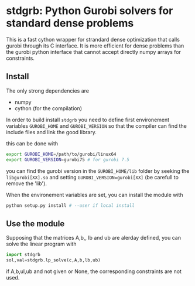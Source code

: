 # stdgrb: Python Gurobi solvers for standard dense problems 

This is a fast cython wrapper for strandard dense optimization that calls 
gurobi through its C interface. It is more efficient for dense problems 
than the gurobi python 
interface that cannot accept directly numpy arrays for constraints.

## Install

The only strong dependencies are

* numpy
* cython (for the compilation)

In order to build install ```stdgrb``` you need to define first environement 
variables ```GUROBI_HOME``` and ```GUROBI_VERSION``` so that the compiler can 
find the include files and link the good library.

this can be done with 

```bash
export GUROBI_HOME=/path/to/gurobi/linux64
export GUROBI_VERSION=gurobi75 # for gurobi 7.5
``` 

you can find the gurobi version in the ```GUROBI_HOME/lib``` folder by seeking 
the ```libgurobi[XX].so``` and setting ```GUROBI_VERSION=gurobi[XX]``` 
(be carefull to remove the 'lib').

When the environement variables are set, you can install the module with

```bash
python setup.py install # --user if local install
```

## Use the module


Supposing that the matrices A,b,, lb and ub are alerday defined, you can solve
 the linear program with
 
 
 ```python
 import stdgrb
 sol,val=stdgrb.lp_solve(c,A,b,lb,ub)
 ```
 
 if A,b,ul,ub and not given or None, the corresponding constraints are not 
 used.
 
 
 
